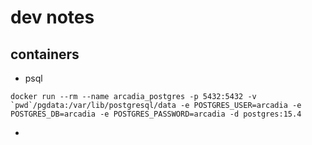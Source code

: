 # dev notes

## containers

- psql

```
docker run --rm --name arcadia_postgres -p 5432:5432 -v `pwd`/pgdata:/var/lib/postgresql/data -e POSTGRES_USER=arcadia -e POSTGRES_DB=arcadia -e POSTGRES_PASSWORD=arcadia -d postgres:15.4
```

- 
